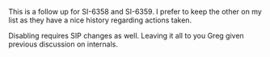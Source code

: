 This is a follow up for SI-6358 and SI-6359. I prefer to keep the other on my list as they have a nice history regarding actions taken.

Disabling requires SIP changes as well. Leaving it all to you Greg given previous discussion on internals.
